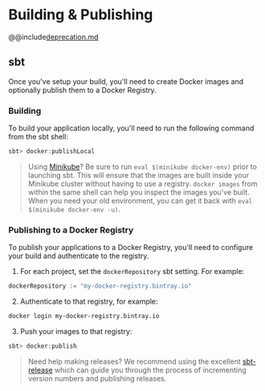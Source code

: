 # Building & Publishing

@@include[deprecation.md](deprecation.md)

## sbt

Once you've setup your build, you'll need to create Docker images and optionally publish them to a Docker Registry.

### Building

To build your application locally, you'll need to run the following command from the sbt shell:

```scala
sbt> docker:publishLocal
```

> Using [Minikube](https://kubernetes.io/docs/getting-started-guides/minikube/)? Be sure to run `eval $(minikube docker-env)` prior to launching sbt. This will ensure that the images are built inside your Minikube cluster without having to use a registry. `docker images` from within the same shell can help you inspect the images you've built. When you need your old environment, you can get it back with `eval $(minikube docker-env -u)`.

### Publishing to a Docker Registry

To publish your applications to a Docker Registry, you'll need to configure your build and authenticate to the registry.

1. For each project, set the `dockerRepository` sbt setting. For example:
```scala
dockerRepository := "my-docker-registry.bintray.io"
```
2. Authenticate to that registry, for example:
```bash
docker login my-docker-registry.bintray.io
```
3. Push your images to that registry:
```scala
sbt> docker:publish
```

> Need help making releases? We recommend using the excellent [sbt-release](https://github.com/sbt/sbt-release) which can guide you through the process of incrementing version numbers and publishing releases.
